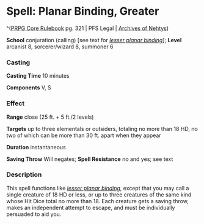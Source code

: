 # Spell: Planar Binding, Greater

^([PRPG Core Rulebook][ss-greater-planar-binding] pg. 321 | PFS Legal | [Archives of Nehtys][sn-greater-planar-binding])

**School** conjuration (calling) [see text for _[lesser planar binding]_]; **Level** arcanist 8, sorcerer/wizard 8, summoner 6

### Casting

**Casting Time** 10 minutes  

**Components** V, S

### Effect

**Range** close (25 ft. + 5 ft./2 levels)  

**Targets** up to three elementals or outsiders, totaling no more than 18 HD, no two of which can be more than 30 ft. apart when they appear  

**Duration** instantaneous  

**Saving Throw** Will negates; **Spell Resistance** no and yes; see text

### Description

This spell functions like _[lesser planar binding]_, except that you may call a single creature of 18 HD or less, or up to three creatures of the same kind whose Hit Dice total no more than 18. Each creature gets a saving throw, makes an independent attempt to escape, and must be individually persuaded to aid you.

[ss-greater-planar-binding]: http://paizo.com/pathfinderRPG/v57
[sn-greater-planar-binding]: http://www.archivesofnethys.com/SpellDisplay.aspx?ItemName=Planar%20Binding%2C%20Greater
[lesser planar binding]: http://www.archivesofnethys.com/SpellDisplay.aspx?ItemName=lesser%20planar%20binding
